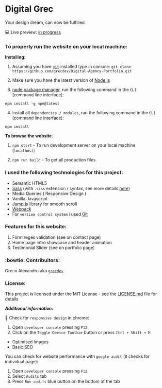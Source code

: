 # Digital Grec

Your design dream, can now be fulfilled.

:computer: Live preview: [in progress]()

### To properly run the website on your local machine:

**Installing:**

1. Assuming you have [`git`](https://git-scm.com/downloads) installed type in console: `git clone https://github.com/grecdev/Digital-Agency-Portfolio.git`

2. Make sure you have the latest version of [Node.js](https://nodejs.org/en/download/)

2. [node package manager](https://docs.npmjs.com/about-npm/), run the following command in the `CLI` (command line interface):
```
npm install -g npm@latest
```
4. Install all `dependencies / modules`, run the following command in the `CLI` (command line interface):
```
npm install
```

**To browse the website**:

1. `npm start` - To run development server on your local machine (`localhost`)

2. `npm run build` - To get all production files

### I used the following technologies for this project:

- Semantic HTML5
- [Sass](https://sass-lang.com/) (with `.scss` extension / syntax, see more details [here](https://sass-lang.com/documentation/syntax))
- Media Queries ( Responsive Design )
- Vanilla Javascript
- [Jump.js](http://callmecavs.com/jump.js/) library for smooth scroll
- [Webpack](https://github.com/webpack/webpack)
- For `version control system` i used [Git](https://git-scm.com/)

### Features for this website:

1. Form regex validation (see on contact page)
2. Home page intro showcase and header animation
3. Testimonial Slider (see on portfolio page)

### :bowtie: Contribuitors:

Grecu Alexandru aka [`grecdev`]()

### License:

This project is licensed under the MIT License - see the [LICENSE.md](https://github.com/grecdev/Digital-Agency-Portfolio/blob/master/LICENSE.md) file for details

***Additional information:***

:iphone: Check for `responsive design` in chrome: 

1. Open `developer console` pressing `F12`
2. Click on the `Toggle Device Toolbar` button or press `Ctrl + Shift + M`

- Optimised Images
- Basic SEO

You can check for website performance with `google audit` (it checks for individual page):

1. Open `developer console` pressing `F12`
2. Select `Audits` tab
3. Press `Run audits` blue button on the bottom of the tab
